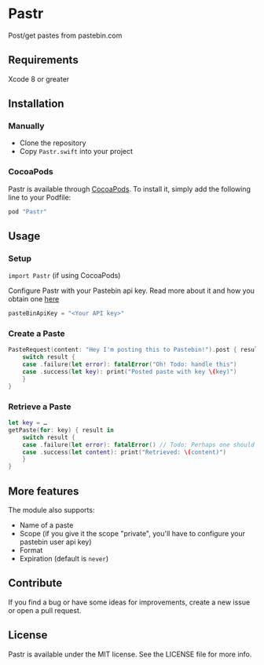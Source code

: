 # Pastr

Post/get pastes from pastebin.com

## Requirements
Xcode 8 or greater

## Installation

### Manually
- Clone the repository
- Copy `Pastr.swift` into your project

### CocoaPods

Pastr is available through [CocoaPods](http://cocoapods.org). To install
it, simply add the following line to your Podfile:

```ruby
pod "Pastr"
```

## Usage

### Setup

`import Pastr` (if using CocoaPods)

Configure Pastr with your Pastebin api key. Read more about it and how you obtain one [here](http://pastebin.com/api)

```swift
pasteBinApiKey = "<Your API key>"
```

### Create a Paste

```swift
PasteRequest(content: "Hey I'm posting this to Pastebin!").post { result in
	switch result {
	case .failure(let error): fatalError("Oh! Todo: handle this")
	case .success(let key): print("Posted paste with key \(key)")
	}
}
```

### Retrieve a Paste

```swift
let key = …
getPaste(for: key) { result in
	switch result {
	case .failure(let error): fatalError() // Todo: Perhaps one should handle this...
	case .success(let content): print("Retrieved: \(content)")
	}
}
```

## More features

The module also supports:
* Name of a paste
* Scope (if you give it the scope "private", you'll have to configure your pastebin user api key)
* Format
* Expiration (default is `never`)

## Contribute

If you find a bug or have some ideas for improvements, create a new issue or open a pull request.

## License

Pastr is available under the MIT license. See the LICENSE file for more info.
